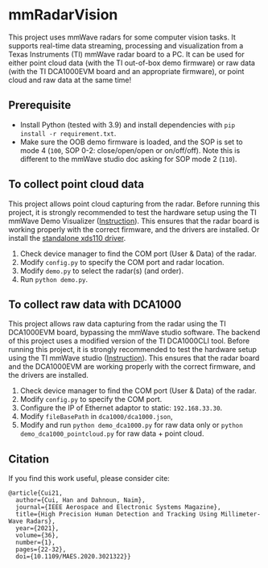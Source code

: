 # mmRadarVision

This project uses mmWave radars for some computer vision tasks. It supports real-time data streaming, processing and visualization from a Texas Instruments (TI) mmWave radar board to a PC. 
It can be used for either point cloud data (with the TI out-of-box demo firmware) or raw data (with the TI DCA1000EVM board and an appropriate firmware), or point cloud and raw data at the same time!

## Prerequisite 

- Install Python (tested with 3.9) and install dependencies with ```pip install -r requirement.txt```.
- Make sure the OOB demo firmware is loaded, and the SOP is set to mode 4 (`100`, SOP 0-2: close/open/open or on/off/off). Note this is different to the mmWave studio doc asking for SOP mode 2 (`110`). 

## To collect point cloud data

This project allows point cloud capturing from the radar.
Before running this project, it is strongly recommended to test the hardware setup using the TI mmWave Demo Visualizer ([Instruction](https://www.ti.com/lit/ug/swru587/swru587.pdf)).
This ensures that the radar board is working properly with the correct firmware, and the drivers are installed. 
Or install the [standalone xds110 driver](https://software-dl.ti.com/ccs/esd/documents/xdsdebugprobes/emu_xds_software_package_download.html).

1. Check device manager to find the COM port (User & Data) of the radar. 
2. Modify `config.py` to specify the COM port and radar location. 
3. Modify `demo.py` to select the radar(s) (and order).
4. Run ```python demo.py```.

## To collect raw data with DCA1000

This project allows raw data capturing from the radar using the TI DCA1000EVM board, bypassing the mmWave studio software. 
The backend of this project uses a modified version of the TI DCA1000CLI tool.
Before running this project, it is strongly recommended to test the hardware setup using the TI mmWave studio ([Instruction](https://www.ti.com/lit/ml/spruik7/spruik7.pdf)).
This ensures that the radar board and the DCA1000EVM are working properly with the correct firmware, and the drivers are installed. 

1. Check device manager to find the COM port (User & Data) of the radar. 
2. Modify `config.py` to specify the COM port. 
3. Configure the IP of Ethernet adaptor to static: `192.168.33.30`.
4. Modify `fileBasePath` in `dca1000/dca1000.json`,
5. Modify and run `python demo_dca1000.py` for raw data only or `python demo_dca1000_pointcloud.py` for raw data + point cloud.

## Citation

If you find this work useful, please consider cite:
```
@article{Cui21,
  author={Cui, Han and Dahnoun, Naim},
  journal={IEEE Aerospace and Electronic Systems Magazine}, 
  title={High Precision Human Detection and Tracking Using Millimeter-Wave Radars}, 
  year={2021},
  volume={36},
  number={1},
  pages={22-32},
  doi={10.1109/MAES.2020.3021322}}
```
